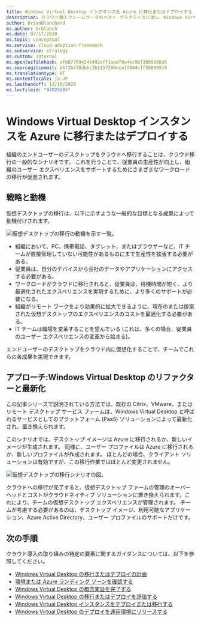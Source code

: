 ```yaml
---
title: Windows Virtual Desktop インスタンスを Azure に移行またはデプロイする
description: クラウド導入フレームワークのベスト プラクティスに従い、Windows Virtual Desktop インスタンスを Azure に移行またはデプロイします。
author: BrianBlanchard
ms.author: brblanch
ms.date: 07/17/2020
ms.topic: conceptual
ms.service: cloud-adoption-framework
ms.subservice: strategy
ms.custom: internal
ms.openlocfilehash: af6077694345492eff1aadf0a4ec9bf36b5d08a5
ms.sourcegitcommit: b6f2b4f8db6c3b1157299ece1f044cff56895919
ms.translationtype: HT
ms.contentlocale: ja-JP
ms.lasthandoff: 12/10/2020
ms.locfileid: "97025505"
---
```

# <a name="migrate-or-deploy-windows-virtual-desktop-instances-to-azure"></a>Windows Virtual Desktop インスタンスを Azure に移行またはデプロイする

組織のエンドユーザーのデスクトップをクラウドへ移行することは、クラウド移行の一般的なシナリオです。 これを行うことで、従業員の生産性が向上し、組織のユーザー エクスペリエンスをサポートするためにさまざまなワークロードの移行が促進されます。

## <a name="strategy-and-motivations"></a>戦略と動機

仮想デスクトップの移行は、以下に示すような一般的な目標となる成果によって動機付けされます。

![仮想デスクトップの移行の動機を示す一覧。](../../_images/migrate/wvd/motivations.png)

- 組織において、PC、携帯電話、タブレット、またはブラウザーなど、IT チームが直接管理していない可能性があるものにまで生産性を拡張する必要がある。
- 従業員は、自分のデバイスから会社のデータやアプリケーションにアクセスする必要がある。
- ワークロードがクラウドに移行されると、従業員は、待機時間が短く、より最適化されたエクスペリエンスを実現するために、より多くのサポートが必要になる。
- 組織がリモート ワークをより効果的に拡大できるように、現在のまたは提案された仮想デスクトップのエクスペリエンスのコストを最適化する必要がある。
- IT チームは職場を変革することを望んでいる (これは、多くの場合、従業員のユーザー エクスペリエンスの変革から始まる)。

エンドユーザーのデスクトップをクラウド内に仮想化することで、チームでこれらの各成果を実現できます。

## <a name="approach-windows-virtual-desktop-refactor-and-modernization"></a>アプローチ:Windows Virtual Desktop のリファクターと最新化

この記事シリーズで説明されている方法では、既存の Citrix、VMware、またはリモート デスクトップ サービス ファームは、Windows Virtual Desktop と呼ばれるサービスとしてのプラットフォーム (PaaS) ソリューションによって最新化され、置き換えられます。

このシナリオでは、デスクトップ イメージは Azure に移行されるか、新しいイメージが生成されます。 同様に、ユーザー プロファイルは Azure に移行されるか、新しいプロファイルが作成されます。 ほとんどの場合、クライアント ソリューションは有効ですが、この移行作業ではほとんど変更されません。

![仮想デスクトップの移行シナリオの図。](../../_images/migrate/wvd/scenario-solution.png)

クラウドへの移行が完了すると、仮想デスクトップ ファームの管理のオーバーヘッドとコストがクラウドネイティブ ソリューションに置き換えられます。これにより、チームの仮想デスクトップ エクスペリエンスが管理されます。 チームが考慮する必要があるのは、デスクトップ イメージ、利用可能なアプリケーション、Azure Active Directory、ユーザー プロファイルのサポートだけです。

## <a name="next-steps"></a>次の手順

クラウド導入の取り組みの特定の要素に関するガイダンスについては、以下を参照してください。

- [Windows Virtual Desktop の移行またはデプロイの計画](./plan.md)
- [環境または Azure ランディング ゾーンを確認する](./ready.md)
- [Windows Virtual Desktop の概念実証を完了する](./proof-of-concept.md)
- [Windows Virtual Desktop の移行またはデプロイを評価する](./migrate-assess.md)
- [Windows Virtual Desktop インスタンスをデプロイまたは移行する](./migrate-deploy.md)
- [Windows Virtual Desktop のデプロイを運用環境にリリースする](./migrate-release.md)
